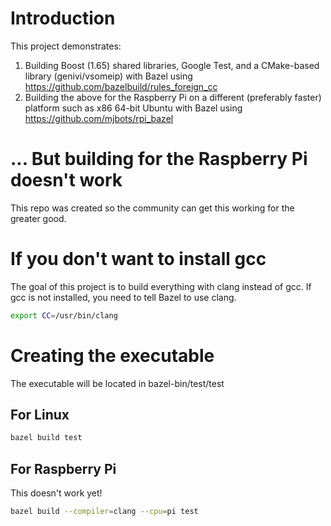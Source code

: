 # Introduction

This project demonstrates:

1. Building Boost (1.65) shared libraries, Google Test, and a CMake-based library (genivi/vsomeip)
   with Bazel using https://github.com/bazelbuild/rules_foreign_cc 
2. Building the above for the Raspberry Pi on a different (preferably faster) platform
   such as x86 64-bit Ubuntu with Bazel using https://github.com/mjbots/rpi_bazel

# ... But building for the Raspberry Pi doesn't work

This repo was created so the community can get this working for the greater good.

# If you don't want to install gcc

The goal of this project is to build everything with clang instead of gcc. If gcc is not
installed, you need to tell Bazel to use clang.

```bash
export CC=/usr/bin/clang
```

# Creating the executable

The executable will be located in bazel-bin/test/test

## For Linux
```bash
bazel build test
```
## For Raspberry Pi
This doesn't work yet!

```bash
bazel build --compiler=clang --cpu=pi test
```
